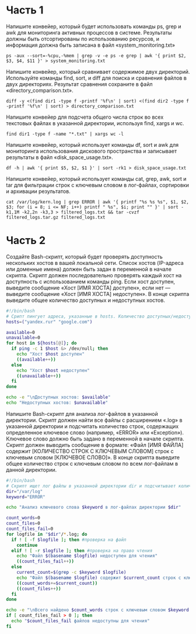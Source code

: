 # Часть 1

Напишите конвейер, который будет использовать команды ps, grep и awk для мониторинга активных процессов в системе. 
Результаты должны быть отсортированы по использованию ресурсов, и информация должна быть записана 
в файл «system_monitoring.txt»

```shell
ps -aux --sort=-%cpu,-%mem | grep -v -e ps -e grep | awk '{ print $2, $3, $4, $11 }' > system_monitoring.txt
```


Напишите конвейер, который сравнивает содержимое двух директорий. Используйте команды find, sort, и diff для поиска и 
сравнения файлов в двух директориях. Результат сравнения сохраните в файл «directory_comparison.txt».

```shell
diff -y <(find dir1 -type f -printf '%f\n' | sort) <(find dir2 -type f -printf '%f\n' | sort) > directory_comparison.txt
```


Напишите конвейер для подсчета общего числа строк во всех текстовых файлах в указанной директории, используя find,
xargs и wc.

```shell
find dir1 -type f -name "*.txt" | xargs wc -l
```


Напишите конвейер, который использует команды df, sort и awk для мониторинга использования дискового пространства 
и записывает результаты в файл «disk_space_usage.txt».

```shell
df -h | awk '{ print $5, $2, $1 }' | sort -rk1 > disk_space_usage.txt
```


Напишите конвейер, который использует команды cat, grep, awk, sort и tar для фильтрации строк с ключевым словом 
в лог-файлах, сортировки и архивации результатов.

```shell
cat /var/log/kern.log | grep ERROR | awk '{ printf "%s %s %s", $1, $2, $3; for (i = 8; i <= NF; i++) printf " %s", $i; print "" }' | sort -k1,1M -k2,2n -k3,3 > filtered_logs.txt && tar -cvzf filtered_logs.tar.gz filtered_logs.txt
```


# Часть 2

Создайте Bash-скрипт, который будет проверять доступность нескольких хостов в вашей локальной сети. Список хостов
(IP-адреса или доменные имена) должен быть задан в переменной в начале скрипта. Скрипт должен последовательно проверять
каждый хост на доступность с использованием команды ping. Если хост доступен, выведите сообщение «Хост [ИМЯ ХОСТА]
доступен», если нет — выведите сообщение «Хост [ИМЯ ХОСТА] недоступен». В конце скрипта выведите общее количество
доступных и недоступных хостов.

```bash
#!/bin/bash
# Срипт пингует адреса, указанные в hosts. Количество доступных/недоступных сохраняет в available/unavailable 
hosts=("yandex.rur" "google.com")

available=0
unavailable=0
for host in ${hosts[@]}; do
  if ping -с 1 $host &> /dev/null; then
    echo "Хост $host доступен" 
    ((available++))
  else
    echo "Хост $host недоступен"
    ((unavailable++))
  fi
done

echo -е "\nДоступных хостов: $available" 
echo "Недоступных хостов: $unavailable"
```


Напишите Bash-скрипт для анализа лог-файлов в указанной директории. Скрипт должен найти все файлы с расширением «.log» 
в указанной директории и подсчитать количество строк, содержащих определенное ключевое слово (например, «ERROR» 
или «Exception»). Ключевое слово должно быть задано в переменной в начале скрипта. Скрипт должен выводить сообщение
в формате: «Файл [ИМЯ ФАЙЛА] содержит [КОЛИЧЕСТВО СТРОК С КЛЮЧЕВЫМ СЛОВОМ] строк с ключевым словом [КЛЮЧЕВОЕ СЛОВО]». 
В конце скрипта выведите общее количество строк с ключевым словом по всем лог-файлам в данной директории.

```bash
#!/bin/bash
# Скрипт ищет лог файлы в указанной директории dir и подсчитывает количество строк с ключевым словом keyword
dir="/var/log"
keyword="ERROR"

echo "Анализ ключевого слова $keyword в лог-файлах директории $dir"

count_words=0
count_files=0
count_files_fail=0
for logfile in "$dir"/*.log; do
  if ! [ -f $logfile ]; then #проверка на файл
    continue
  elif ! [ -r $logfile ]; then #проверка на право чтения
    echo "Файл $(basename $logfile) недоступен для чтения"
    ((count_files_fail++))
  else
    current_count=$(grep -c $keyword $logfile)
    echo "Файл $(basename $logfile) содержит $current_count строк с ключевым словом $keyword"
    ((count_words+=$current_count))
    ((count_files++))
  fi
done

echo -e "\nВсего найдено $count_words строк с ключевым словом $keyword в $count_files лог-файлах директории $dir" 
if [ count_files_fail > 0 ]; then
  echo "$count_files_fail файлов недоступны для чтения"
fi
```